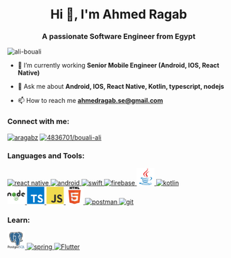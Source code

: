 <h1 align="center">Hi 👋, I'm Ahmed Ragab</h1>
<h3 align="center">A passionate Software Engineer from Egypt</h3>

<p align="left"> <img src="https://komarev.com/ghpvc/?username=aragabz&label=Profile%20views&color=0e75b6&style=flat" alt="ali-bouali" /> </p>

- 🔭 I’m currently working **Senior Mobile Engineer (Android, IOS, React Native)**

- 💬 Ask me about **Android, IOS, React Native, Kotlin, typescript, nodejs**

- 📫 How to reach me **<ahmedragab.se@gmail.com>**

<h3 align="left">Connect with me:</h3>
<p align="left">
<a href="https://linkedin.com/in/aragabz" target="blank"><img align="center" src="https://upload.wikimedia.org/wikipedia/commons/thumb/8/81/LinkedIn_icon.svg/1200px-LinkedIn_icon.svg.png" alt="aragabz" height="40" width="40" /></a>
<a href="https://stackoverflow.com/users/26136183/ahmed-ragab" target="blank"><img align="center" src="https://upload.wikimedia.org/wikipedia/commons/thumb/e/ef/Stack_Overflow_icon.svg/2048px-Stack_Overflow_icon.svg.png" alt="4836701/bouali-ali" height="40" width="40" /></a>

<h3 align="left">Languages and Tools:</h3>

<a href="https://reactnative.dev/" target="_blank" rel="noreferrer"> <img src="https://reactnative.dev/img/header_logo.svg" alt="react native" width="40" height="40"/> </a>
<a href="https://www.android.com/" target="_blank" rel="noreferrer"> <img src="https://encrypted-tbn0.gstatic.com/images?q=tbn:ANd9GcRkO5UCOChiafy2VQ4SBFpNOGMFZz7Nk91VQw&s" alt="android" width="40" height="40"/> </a> <a href="https://www.swift.org/" target="_blank" rel="noreferrer"> <img src="https://iconape.com/wp-content/files/ln/98991/png/swift-logo.png" alt="swift" width="40" height="40"/> </a>
<a href="https://firebase.google.com/" target="_blank" rel="noreferrer"> <img src="https://www.vectorlogo.zone/logos/firebase/firebase-icon.svg" alt="firebase" width="40" height="40"/> </a> 
<a href="https://www.java.com" target="_blank" rel="noreferrer"> <img src="https://raw.githubusercontent.com/devicons/devicon/master/icons/java/java-original.svg" alt="java" width="40" height="40"/> </a> 
<a href="https://kotlinlang.org/" target="_blank" rel="noreferrer"><img src="https://www.vectorlogo.zone/logos/kotlinlang/kotlinlang-icon.svg" alt="kotlin" width="40" height="40"/> </a>  
<a href="https://nodejs.org" target="_blank" rel="noreferrer"> <img src="https://raw.githubusercontent.com/devicons/devicon/master/icons/nodejs/nodejs-original-wordmark.svg" alt="nodejs" width="40" height="40"/> </a>
<a href="https://www.typescriptlang.org/" target="_blank" rel="noreferrer"> <img src="https://raw.githubusercontent.com/devicons/devicon/master/icons/typescript/typescript-original.svg" alt="typescript" width="40" height="40"/> </a>
<a href="https://developer.mozilla.org/en-US/docs/Web/JavaScript" target="_blank" rel="noreferrer"> <img src="https://raw.githubusercontent.com/devicons/devicon/master/icons/javascript/javascript-original.svg" alt="javascript" width="40" height="40"/> </a>
<a href="https://www.w3.org/html/" target="_blank" rel="noreferrer"> <img src="https://raw.githubusercontent.com/devicons/devicon/master/icons/html5/html5-original-wordmark.svg" alt="html5" width="40" height="40"/> </a>
<a href="https://postman.com" target="_blank" rel="noreferrer"> <img src="https://www.vectorlogo.zone/logos/getpostman/getpostman-icon.svg" alt="postman" width="40" height="40"/> </a>
<a href="https://git-scm.com/" target="_blank" rel="noreferrer"> <img src="https://www.vectorlogo.zone/logos/git-scm/git-scm-icon.svg" alt="git" width="40" height="40"/> </a>  

</p>

<h3 align="left">Learn:</h3>

<a href="https://www.postgresql.org" target="_blank" rel="noreferrer"> <img src="https://raw.githubusercontent.com/devicons/devicon/master/icons/postgresql/postgresql-original-wordmark.svg" alt="postgresql" width="40" height="40"/> </a>
<a href="https://spring.io/" target="_blank" rel="noreferrer"> <img src="https://www.vectorlogo.zone/logos/springio/springio-icon.svg" alt="spring" width="40" height="40"/> </a>
<a href="https://flutter.dev/" target="_blank" rel="noreferrer"> <img src="https://www.svgrepo.com/show/353751/flutter.svg" alt="Flutter" width="40" height="40"/> </a>
